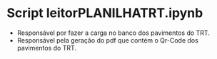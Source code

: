 # Script leitorPLANILHATRT.ipynb

* Responsável por fazer a carga no banco dos pavimentos do TRT.
* Responsável pela geração do pdf que contém o Qr-Code dos pavimentos do TRT.